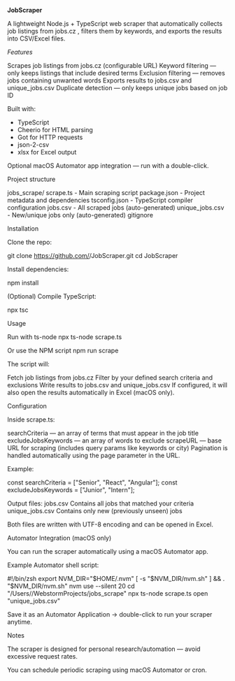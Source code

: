 **JobScraper**

A lightweight Node.js + TypeScript web scraper that automatically collects job listings from jobs.cz
, filters them by keywords, and exports the results into CSV/Excel files.

*Features*

Scrapes job listings from jobs.cz (configurable URL)
Keyword filtering — only keeps listings that include desired terms
Exclusion filtering — removes jobs containing unwanted words
Exports results to jobs.csv and unique_jobs.csv
Duplicate detection — only keeps unique jobs based on job ID

Built with:
- TypeScript
- Cheerio
 for HTML parsing
- Got
 for HTTP requests
- json-2-csv
- xlsx
 for Excel output

Optional macOS Automator app integration — run with a double-click.

Project structure

jobs_scrape/
scrape.ts - Main scraping script
package.json - Project metadata and dependencies
tsconfig.json - TypeScript compiler configuration
jobs.csv - All scraped jobs (auto-generated)
unique_jobs.csv - New/unique jobs only (auto-generated)
gitignore

Installation

Clone the repo:

git clone https://github.com/<your-username>/JobScraper.git
cd JobScraper

Install dependencies:

npm install

(Optional) Compile TypeScript:

npx tsc

Usage

Run with ts-node
npx ts-node scrape.ts

Or use the NPM script
npm run scrape


The script will:

Fetch job listings from jobs.cz
Filter by your defined search criteria and exclusions
Write results to jobs.csv and unique_jobs.csv
If configured, it will also open the results automatically in Excel (macOS only).

Configuration

Inside scrape.ts:

searchCriteria — an array of terms that must appear in the job title
excludeJobsKeywords — an array of words to exclude
scrapeURL — base URL for scraping (includes query params like keywords or city)
Pagination is handled automatically using the page parameter in the URL.

Example:

const searchCriteria = ["Senior", "React", "Angular"];
const excludeJobsKeywords = ["Junior", "Intern"];

Output files:
jobs.csv	Contains all jobs that matched your criteria
unique_jobs.csv	Contains only new (previously unseen) jobs

Both files are written with UTF-8 encoding and can be opened in Excel.

Automator Integration (macOS only)

You can run the scraper automatically using a macOS Automator app.

Example Automator shell script:

#!/bin/zsh
export NVM_DIR="$HOME/.nvm"
[ -s "$NVM_DIR/nvm.sh" ] && . "$NVM_DIR/nvm.sh"
nvm use --silent 20
cd "/Users/<you>/WebstormProjects/jobs_scrape"
npx ts-node scrape.ts
open "unique_jobs.csv"

Save it as an Automator Application → double-click to run your scraper anytime.

Notes

The scraper is designed for personal research/automation — avoid excessive request rates.

You can schedule periodic scraping using macOS Automator or cron.
